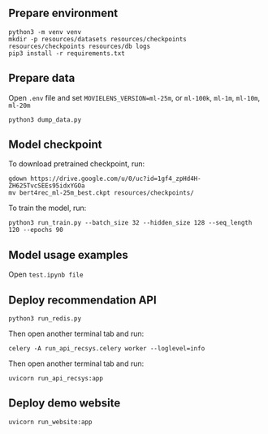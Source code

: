 ## Prepare environment
```
python3 -m venv venv
mkdir -p resources/datasets resources/checkpoints resources/checkpoints resources/db logs
pip3 install -r requirements.txt
```

## Prepare data
Open `.env` file and set `MOVIELENS_VERSION=ml-25m`, or `ml-100k`, `ml-1m`, `ml-10m`, `ml-20m` 
```
python3 dump_data.py
```

## Model checkpoint 
To download pretrained checkpoint, run:
```
gdown https://drive.google.com/u/0/uc?id=1gf4_zpHd4H-ZH625TvcSEEs95idxYGOa
mv bert4rec_ml-25m_best.ckpt resources/checkpoints/
```
To train the model, run:
```
python3 run_train.py --batch_size 32 --hidden_size 128 --seq_length 120 --epochs 90
```

## Model usage examples 
Open `test.ipynb file`

## Deploy recommendation API
```
python3 run_redis.py
```
Then open another terminal tab and run:
```
celery -A run_api_recsys.celery worker --loglevel=info   
```
Then open another terminal tab and run:
```
uvicorn run_api_recsys:app
```

## Deploy demo website
```
uvicorn run_website:app
```